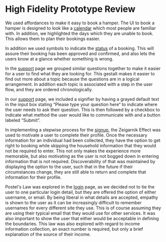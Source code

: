 # High Fidelity Prototype Review

We used affordances to make it easy to book a hamper. The UI to book a hamper is designed to look like a [calendar](ReviewImages/Calendar.png) which most people are familiar with. In addition, we highlighted the days which they are unable to book. This allows them to plan their bookings easier.

In addition we used symbols to indicate the [status](ReviewImages/Confirm.png) of a booking. This will assure their booking has been approved and confirmed, and also lets the users know at a glance whether something is wrong.

In the [support](ReviewImages/Faq.png) page we grouped similar questions together to make it easier for a user to find what they are looking for. This gestalt makes it easier to find out more about a topic because the questions are in a logical arrangement. In addition each topic is associated with a step in the user flow, and they are ordered chronologically.

In our [support](ReviewImages/Question.png) page, we included a signifier by having a grayed default text in the input box stating “Please type your question here“ to indicate where the user needs to ask their question. This is then followed by a checkbox to indicate what method the user would like to communicate with and a button labeled “Submit”.

In implementing a stepwise process for the [signup](ReviewImages/Signup.png), the Zeigarnik Effect was used to motivate a user to complete their profile. Once the necessary information for an individual had been collected, they have the option to get right to booking while skipping the household information that they would not be required to enter. This not only makes the experience more memorable, but also motivating as the user is not bogged down in entering information that is not required. Discoverability of that was maintained by displaying the option to the user, such that in the future if their circumstances change, they are still able to return and complete that information for their profile.

Postel's Law was explored in the [login](ReviewImages/Login.png)  page, as we decided not to tie the user to one particular login detail, but they are offered the option of either username, or email. By being liberal in what details are accepted, empathy is shown to the user as it can be increasingly difficult to remember usernames for every different site they use. This is of course assuming they are using their typical email that they would use for other services. It was also important to show the user that either would be acceptable in defining the boundaries. This law was also explored with regard to income information collection, an exact number is required, but only a brief explanation of the source of their income.
